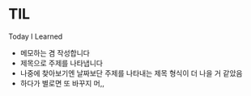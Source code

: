 # TIL
Today I Learned

- 메모하는 겸 작성합니다
- 제목으로 주제를 나타냅니다
- 나중에 찾아보기엔 날짜보단 주제를 나타내는 제목 형식이 더 나을 거 같았음
- 하다가 별로면 또 바꾸지 머,,